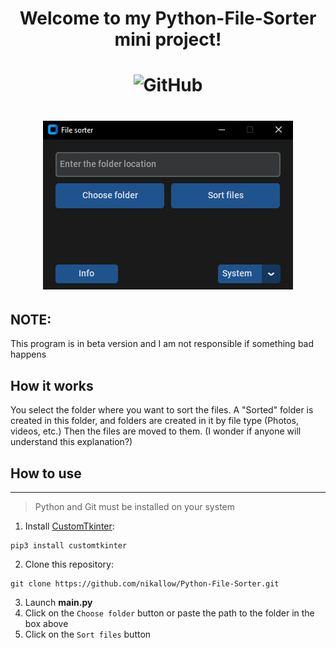 <div align="center">
    <h1>
    Welcome to my Python-File-Sorter mini project!
    </h1>
</div>

<h1 align="center">
    <a><img alt="GitHub" src="https://img.shields.io/github/license/nikallow/Python-File-Sorter?style=for-the-badge&color=dark%20green"></a>
</h1>

<h1 align="center">
    <a> <img src="imgs/Dark_blue_new.png"> </a>
</h1>

## NOTE:
This program is in beta version and I am not responsible if something bad happens

## How it works
You select the folder where you want to sort the files. A "Sorted" folder is created in this folder, and folders are created in it by file type (Photos, videos, etc.) Then the files are moved to them. (I wonder if anyone will understand this explanation?)

## How to use
---
> Python and Git must be installed on your system

1. Install [CustomTkinter](https://github.com/TomSchimansky/CustomTkinter):  
```
pip3 install customtkinter
```
2. Clone this repository:
```
git clone https://github.com/nikallow/Python-File-Sorter.git
```
3. Launch __main.py__
4. Click on the ```Choose folder``` button or paste the path to the folder in the box above
5. Click on the ```Sort files``` button